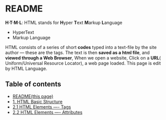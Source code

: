 # README

 **H·T·M·L**: HTML stands for **H**yper **T**ext **M**arkup **L**anguage

-   HyperText
-   Markup Language

 HTML consists of a series of short **codes** typed into a text-file by the site author — these are the tags. 
 The text is then **saved as a html file**, and **viewed through a Web Browser**, When we open a website, Click on a **URL**( Uniform/Universal Resource Locator), a web page loaded. This page is edit by HTML Language.

## Table of contents

-   [README(this page)](README.md)
-   [1. HTML Basic Structure](html-basics.md)
-   [2.1 HTML Elements —- Tags](html-elements.md)
-   [2.2 HTML Elements —- Attributes](html-attributes.md)
